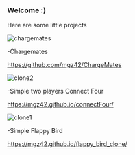 ### Welcome :)
Here are some little projects

![chargemates](https://github.com/mgz42/mgz42/assets/80161896/0089404c-5ef1-44dc-b70b-24eaabb85900)

-Chargemates

https://github.com/mgz42/ChargeMates





![clone2](https://github.com/mgz42/mgz42/assets/80161896/406e160f-e84e-4db9-b40c-62accb26dd51)

-Simple two players Connect Four

https://mgz42.github.io/connectFour/





![clone1](https://github.com/mgz42/mgz42/assets/80161896/b340e2e6-61b8-4d54-ab54-57e2ed072039)

-Simple Flappy Bird

https://mgz42.github.io/flappy_bird_clone/





<!--
**mgz42/mgz42** is a ✨ _special_ ✨ repository because its `README.md` (this file) appears on your GitHub profile.

Here are some ideas to get you started:

- 🔭 I’m currently working on ...
- 🌱 I’m currently learning ...
- 👯 I’m looking to collaborate on ...
- 🤔 I’m looking for help with ...
- 💬 Ask me about ...
- 📫 How to reach me: ...
- 😄 Pronouns: ...
- ⚡ Fun fact: ...
-->
